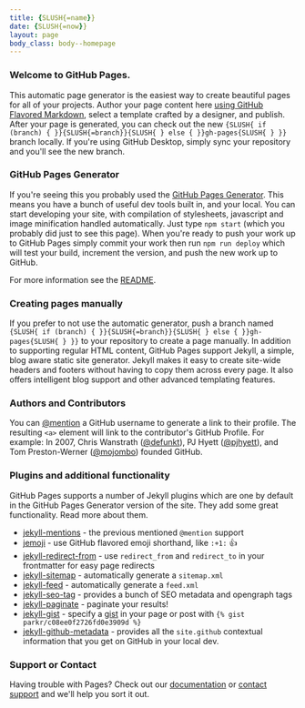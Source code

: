 ```yaml
---
title: {SLUSH{=name}}
date: {SLUSH{=now}}
layout: page
body_class: body--homepage
---
```


### Welcome to GitHub Pages.

This automatic page generator is the easiest way to create beautiful pages for all of your projects. Author your page content here [using GitHub Flavored Markdown](https://guides.github.com/features/mastering-markdown/), select a template crafted by a designer, and publish. After your page is generated, you can check out the new `{SLUSH{ if (branch) { }}{SLUSH{=branch}}{SLUSH{ } else { }}gh-pages{SLUSH{ } }}` branch locally. If you're using GitHub Desktop, simply sync your repository and you'll see the new branch.

### GitHub Pages Generator

If you're seeing this you probably used the [GitHub Pages Generator](https://github.com/ronik-design/slush-gh-pages). This means you have a bunch of useful dev tools built in, and your local. You can start developing your site, with compilation of stylesheets, javascript and image minification handled automatically. Just type `npm start` (which you probably did just to see this page). When you're ready to push your work up to GitHub Pages simply commit your work then run `npm run deploy` which will test your build, increment the version, and push the new work up to GitHub.

For more information see the [README](/README.md).

### Creating pages manually

If you prefer to not use the automatic generator, push a branch named `{SLUSH{ if (branch) { }}{SLUSH{=branch}}{SLUSH{ } else { }}gh-pages{SLUSH{ } }}` to your repository to create a page manually. In addition to supporting regular HTML content, GitHub Pages support Jekyll, a simple, blog aware static site generator. Jekyll makes it easy to create site-wide headers and footers without having to copy them across every page. It also offers intelligent blog support and other advanced templating features.

### Authors and Contributors

You can [@mention](https://help.github.com/articles/basic-writing-and-formatting-syntax/#mentioning-users-and-teams) a GitHub username to generate a link to their profile. The resulting `<a>` element will link to the contributor's GitHub Profile. For example: In 2007, Chris Wanstrath ([@defunkt](https://github.com/defunkt)), PJ Hyett ([@pjhyett](https://github.com/pjhyett)), and Tom Preston-Werner ([@mojombo](https://github.com/mojombo)) founded GitHub.

### Plugins and additional functionality

GitHub Pages supports a number of Jekyll plugins which are one by default in the GitHub Pages Generator version of the site. They add some great functionality. Read more about them.

  * [jekyll-mentions](https://github.com/jekyll/jekyll-mentions) - the previous mentioned `@mention` support
  * [jemoji](https://github.com/jekyll/jemoji) - use GitHub flavored emoji shorthand, like `:+1:` :+1:
  * [jekyll-redirect-from](https://github.com/jekyll/jekyll-redirect-from) - use `redirect_from` and `redirect_to` in your frontmatter for easy page redirects
  * [jekyll-sitemap](https://github.com/jekyll/jekyll-sitemap) - automatically generate a `sitemap.xml`
  * [jekyll-feed](https://github.com/jekyll/jekyll-feed) - automatically generate a `feed.xml`
  * [jekyll-seo-tag](https://github.com/jekyll/jekyll-seo-tag) - provides a bunch of SEO metadata and opengraph tags
  * [jekyll-paginate](https://jekyllrb.com/docs/pagination/) - paginate your results!
  * [jekyll-gist](https://github.com/jekyll/jekyll-gist) - specify a [gist](https://gist.github.com) in your page or post with `{% gist parkr/c08ee0f2726fd0e3909d %}`
  * [jekyll-github-metadata](https://help.github.com/articles/repository-metadata-on-github-pages/) - provides all the `site.github` contextual information that you get on GitHub in your local dev.

### Support or Contact

Having trouble with Pages? Check out our [documentation](https://help.github.com/pages) or [contact support](https://github.com/contact) and we'll help you sort it out.
